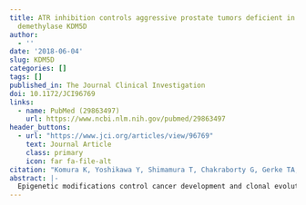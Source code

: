 ```yaml
---
title: ATR inhibition controls aggressive prostate tumors deficient in Y-linked histone
  demethylase KDM5D
author:
  - ''
date: '2018-06-04'
slug: KDM5D
categories: []
tags: []
published_in: The Journal Clinical Investigation
doi: 10.1172/JCI96769
links:
  - name: PubMed (29863497)
    url: https://www.ncbi.nlm.nih.gov/pubmed/29863497
header_buttons:
  - url: "https://www.jci.org/articles/view/96769"
    text: Journal Article
    class: primary
    icon: far fa-file-alt
citation: "Komura K, Yoshikawa Y, Shimamura T, Chakraborty G, Gerke TA, Hinohara K, Chadalavada K, Jeong SH,  Armenia J, Du S, Mazzu YZ, Taniguchi K, Ibuki N, Meyer CA, Nanjangud G, Inamoto T, Lee GM, Mucci L, Azuma H, Sweeney CJ, Kantoff P. Synthetic lethality by ATR inhibition in aggressive prostate cancer deficient in male specific histone demethylase KDM5D. J Clin Investig 2018; DOI: 10.1172/JCI96769."
abstract: |-
  Epigenetic modifications control cancer development and clonal evolution in various cancer types. Here, we show that loss of the male-specific histone demethylase lysine-specific demethylase 5D (KDM5D) encoded on the Y chromosome epigenetically modifies histone methylation marks and alters gene expression, resulting in aggressive prostate cancer. Fluorescent in situ hybridization demonstrated that segmental or total deletion of the Y chromosome in prostate cancer cells is one of the causes of decreased KDM5D mRNA expression. The result of ChIP-sequencing analysis revealed that KDM5D preferably binds to promoter regions with coenrichment of the motifs of crucial transcription factors that regulate the cell cycle. Loss of KDM5D expression with dysregulated H3K4me3 transcriptional marks was associated with acceleration of the cell cycle and mitotic entry, leading to increased DNA-replication stress. Analysis of multiple clinical data sets reproducibly showed that loss of expression of KDM5D confers a poorer prognosis. Notably, we also found stress-induced DNA damage on the serine/threonine protein kinase ATR with loss of KDM5D. In KDM5D-deficient cells, blocking ATR activity with an ATR inhibitor enhanced DNA damage, which led to subsequent apoptosis. These data start to elucidate the biological characteristics resulting from loss of KDM5D and also provide clues for a potential novel therapeutic approach for this subset of aggressive prostate cancer.
---
```


<!--
## Common icons

Font Awesome: https://fontawesome.com/icons
Academic Icons: http://jpswalsh.github.io/academicons/

github: fab fa-github
twitter: fab fa-twitter
rocket (app): fas fa-rocket
biorxiv: ai ai-biorxiv
arvix: ai ai-arxiv
doi: ai ai-doi
pubmed: ai ai-pubmed
generic paper: far fa-file-alt
generic project: fas fa-briefcase
-->

<!--
You can include extra content here as markdown.
It will render after Abstract and Links and before Citation.
-->
